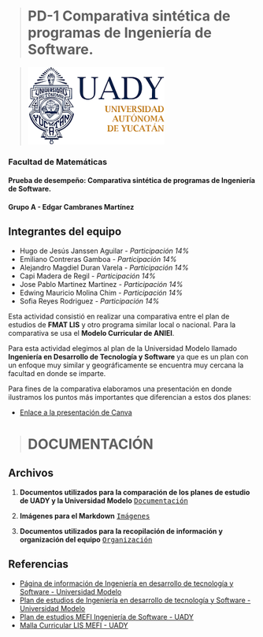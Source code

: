 > # PD-1 Comparativa sintética de programas de Ingeniería de Software.

>![UADY Logo][image]

[image]: https://github.com/hjanssena/FIS-Proyecto/blob/0b0067bacdbe7f54244c1e2611e645f6cf21424a/Images/Logo_UADY.png

### Facultad de Matemáticas
#### Prueba de desempeño: Comparativa sintética de programas de Ingeniería de Software.
#### Grupo A - Edgar Cambranes Martínez

## Integrantes del equipo
 - Hugo de Jesús Janssen Aguilar - *Participación 14%*
 - Emiliano Contreras Gamboa - *Participación 14%*
 - Alejandro Magdiel Duran Varela - *Participación 14%*
 - Capi Madera de Regil - *Participación 14%*
 - Jose Pablo Martinez Martinez - *Participación 14%*
 - Edwing Mauricio Molina Chim - *Participación 14%*
 - Sofia Reyes Rodriguez - *Participación 14%*
 
Esta actividad consistió en realizar una comparativa entre el plan de estudios de **FMAT LIS** y otro programa similar local o nacional. Para la comparativa se usa el **Modelo Curricular de ANIEI**.

Para esta actividad elegimos al plan de la Universidad Modelo llamado **Ingeniería en Desarrollo de Tecnología y Software** ya que es un plan con un enfoque muy similar y geográficamente se encuentra muy cercana la facultad en donde se imparte.

Para fines de la comparativa elaboramos una presentación en donde ilustramos los puntos más importantes que diferencian a estos dos planes: 

- [Enlace a la presentación de Canva](https://www.canva.com/design/DAFuqeCqIbc/kndRMe1EHnI-UIO6nEt8dQ/edit?utm_content=DAFuqeCqIbc&utm_campaign=designshare&utm_medium=link2&utm_source=sharebutton)

># DOCUMENTACIÓN
## Archivos 
1. **Documentos utilizados para la comparación de los planes de estudio de UADY y la Universidad Modelo**
<kbd>[Documentación](https://github.com/hjanssena/FIS-Proyecto/tree/0b0067bacdbe7f54244c1e2611e645f6cf21424a/Documentaci%C3%B3n)</kbd>

2. **Imágenes para el Markdown**
<kbd>[Imágenes](https://github.com/hjanssena/FIS-Proyecto/tree/0b0067bacdbe7f54244c1e2611e645f6cf21424a/Images)</kbd>

3. **Documentos utilizados para la recopilación de información y organización del equipo**
<kbd>[Organización](https://github.com/hjanssena/FIS-Proyecto/tree/0b0067bacdbe7f54244c1e2611e645f6cf21424a/Organizaci%C3%B3n)</kbd>

## Referencias
- [Página de información de Ingeniería en desarrollo de tecnología y Software - Universidad Modelo](No%20title.%20%28s/f%29.%20Edu.mx.%20Recuperado%20el%2017%20de%20septiembre%20de%202023,%20de%20https://www.unimodelo.edu.mx/merida/licenciaturas/ingenieria-desarrollo-tecnologia-software-merida)
- [Plan de estudios de Ingeniería en desarrollo de tecnología y Software - Universidad Modelo](https://drive.google.com/file/d/1ozm2bHykRS3EXDm9OI575Q0Fit62p_UH/view)
- [Plan de estudios MEFI Ingeniería de Software - UADY](https://www.matematicas.uady.mx/files/documents/programas/lis/LIS_Aprobado_12-ago-2016.pdf)
- [Malla Curricular LIS MEFI - UADY](https://www.matematicas.uady.mx/files/documents/programas/lis/Malla-CurricularLIS-MEFI.pdf)

<!--stackedit_data:
eyJoaXN0b3J5IjpbMzg4NDMxODg1XX0=
-->
